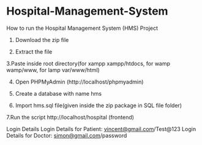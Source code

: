 # Hospital-Management-System

How to run the Hospital Management System (HMS) Project
1. Download the  zip file

2. Extract the file 

3.Paste inside root directory(for xampp xampp/htdocs, for wamp wamp/www, for lamp var/www/html)

4. Open PHPMyAdmin (http://localhost/phpmyadmin)

5. Create a database with name hms

6. Import hms.sql file(given inside the zip package in SQL file folder)

7.Run the script http://localhost/hospital (frontend)

Login Details
Login Details for Patient: vincent@gmail.com/Test@123
Login Details for Doctor: simon@gmail.com/password
